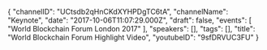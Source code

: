 {
    "channelID": "UCtsdb2qHnCKdXYHPDgTC6tA",
    "channelName": "Keynote",
    "date": "2017-10-06T11:07:29.000Z",
    "draft": false,
    "events": [
        "World Blockchain Forum London 2017"
    ],
    "speakers": [],
    "tags": [],
    "title": "World Blockchain Forum Highlight Video",
    "youtubeID": "9sfDRVUC3FU"
}